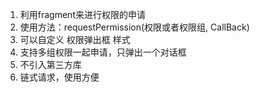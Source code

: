 1. 利用fragment来进行权限的申请
2. 使用方法：requestPermission(权限或者权限组, CallBack)
3. 可以自定义 权限弹出框 样式
4. 支持多组权限一起申请，只弹出一个对话框
5. 不引入第三方库
6. 链式请求，使用方便
